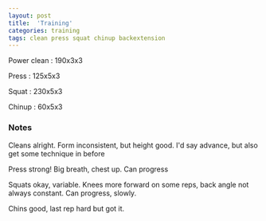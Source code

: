```yaml
---
layout: post
title:  'Training'
categories: training
tags: clean press squat chinup backextension
---
```


Power clean :   190x3x3

Press   :   125x5x3

Squat   :   230x5x3

Chinup  :   60x5x3

### Notes

Cleans alright. Form inconsistent, but height good. I'd say advance, but also get some technique in before

Press strong! Big breath, chest up. Can progress

Squats okay, variable. Knees more forward on some reps, back angle not always constant. Can progress, slowly.

Chins good, last rep hard but got it.
